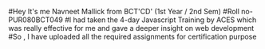 #Hey It's me Navneet Mallick from BCT'CD' (1st Year / 2nd Sem)
#Roll no- PUR080BCT049
#I had taken the 4-day Javascript Training by ACES which was really effective for me and gave a deeper insight on web development 
#So , I have uploaded all the required assignments for certification purpose

